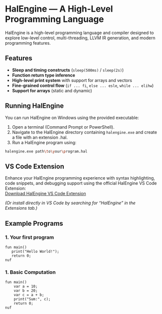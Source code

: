 # HalEngine — A High-Level Programming Language

HalEngine is a high-level programming language and compiler designed to explore low-level control, multi-threading, LLVM IR generation, and modern programming features.

## Features

- **Sleep and timing constructs** (`sleep(500ms)` / `sleep(2s)`)
- **Function return type inference**
- **High-level print system** with support for arrays and vectors
- **Fine-grained control flow** (`if ... fi`, `else ... esle`, `while ... elihw`)
- **Support for arrays** (static and dynamic)

## Running HalEngine

You can run HalEngine on Windows using the provided executable:

1. Open a terminal (Command Prompt or PowerShell).
2. Navigate to the HalEngine directory containing `halengine.exe` and create a file with an extension .hal.
3. Run a HalEngine program using:
```bash
halengine.exe path\to\your\program.hal
```
## VS Code Extension

Enhance your HalEngine programming experience with syntax highlighting, code snippets, and debugging support using the official HalEngine VS Code Extension:  
[Download HalEngine VS Code Extension](https://marketplace.visualstudio.com/items?itemName=reshmahegde.halengine)  

*(Or install directly in VS Code by searching for “HalEngine” in the Extensions tab.)*



## Example Programs

### 1. Your first program
```hal
fun main()
   print("Hello World!");
   return 0;
nuf
```

### 1. Basic Computation
```hal
fun main()
    var a = 10;
    var b = 20;
    var c = a + b;
    print("Sum:", c);
    return 0;
nuf
